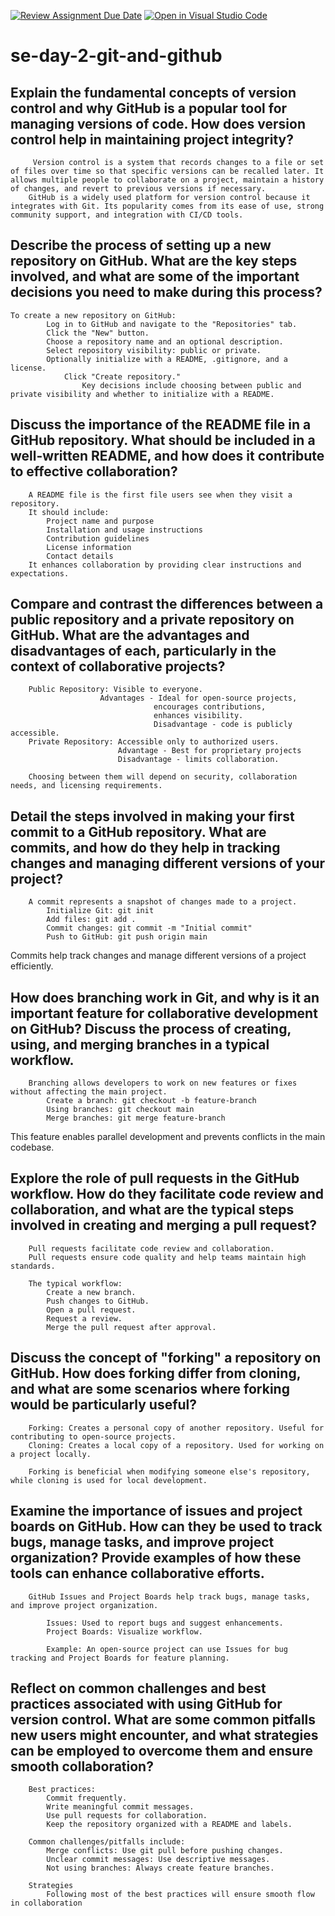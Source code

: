 [![Review Assignment Due Date](https://classroom.github.com/assets/deadline-readme-button-22041afd0340ce965d47ae6ef1cefeee28c7c493a6346c4f15d667ab976d596c.svg)](https://classroom.github.com/a/8wgCKhpZ)
[![Open in Visual Studio Code](https://classroom.github.com/assets/open-in-vscode-2e0aaae1b6195c2367325f4f02e2d04e9abb55f0b24a779b69b11b9e10269abc.svg)](https://classroom.github.com/online_ide?assignment_repo_id=18692942&assignment_repo_type=AssignmentRepo)
# se-day-2-git-and-github
## Explain the fundamental concepts of version control and why GitHub is a popular tool for managing versions of code. How does version control help in maintaining project integrity?
         Version control is a system that records changes to a file or set of files over time so that specific versions can be recalled later. It allows multiple people to collaborate on a project, maintain a history of changes, and revert to previous versions if necessary.
        GitHub is a widely used platform for version control because it integrates with Git. Its popularity comes from its ease of use, strong community support, and integration with CI/CD tools.

## Describe the process of setting up a new repository on GitHub. What are the key steps involved, and what are some of the important decisions you need to make during this process?
    To create a new repository on GitHub:
            Log in to GitHub and navigate to the "Repositories" tab.
            Click the "New" button.
            Choose a repository name and an optional description.
            Select repository visibility: public or private.
            Optionally initialize with a README, .gitignore, and a license.
                Click "Create repository."
                    Key decisions include choosing between public and private visibility and whether to initialize with a README.

## Discuss the importance of the README file in a GitHub repository. What should be included in a well-written README, and how does it contribute to effective collaboration?
        A README file is the first file users see when they visit a repository. 
        It should include:
            Project name and purpose
            Installation and usage instructions
            Contribution guidelines
            License information
            Contact details
        It enhances collaboration by providing clear instructions and expectations.

## Compare and contrast the differences between a public repository and a private repository on GitHub. What are the advantages and disadvantages of each, particularly in the context of collaborative projects?
        Public Repository: Visible to everyone. 
                        Advantages - Ideal for open-source projects, 
                                    encourages contributions, 
                                    enhances visibility. 
                                    Disadvantage - code is publicly accessible.
        Private Repository: Accessible only to authorized users. 
                            Advantage - Best for proprietary projects 
                            Disadvantage - limits collaboration.

        Choosing between them will depend on security, collaboration needs, and licensing requirements.

## Detail the steps involved in making your first commit to a GitHub repository. What are commits, and how do they help in tracking changes and managing different versions of your project?
        A commit represents a snapshot of changes made to a project.
            Initialize Git: git init
            Add files: git add .
            Commit changes: git commit -m "Initial commit"
            Push to GitHub: git push origin main

Commits help track changes and manage different versions of a project efficiently.

## How does branching work in Git, and why is it an important feature for collaborative development on GitHub? Discuss the process of creating, using, and merging branches in a typical workflow.
        Branching allows developers to work on new features or fixes without affecting the main project.
            Create a branch: git checkout -b feature-branch
            Using branches: git checkout main
            Merge branches: git merge feature-branch

This feature enables parallel development and prevents conflicts in the main codebase.

## Explore the role of pull requests in the GitHub workflow. How do they facilitate code review and collaboration, and what are the typical steps involved in creating and merging a pull request?
        Pull requests facilitate code review and collaboration. 
        Pull requests ensure code quality and help teams maintain high standards.

        The typical workflow:
            Create a new branch.
            Push changes to GitHub.
            Open a pull request.
            Request a review.
            Merge the pull request after approval.

## Discuss the concept of "forking" a repository on GitHub. How does forking differ from cloning, and what are some scenarios where forking would be particularly useful?
        Forking: Creates a personal copy of another repository. Useful for contributing to open-source projects.
        Cloning: Creates a local copy of a repository. Used for working on a project locally.

        Forking is beneficial when modifying someone else's repository, while cloning is used for local development.

## Examine the importance of issues and project boards on GitHub. How can they be used to track bugs, manage tasks, and improve project organization? Provide examples of how these tools can enhance collaborative efforts.
        GitHub Issues and Project Boards help track bugs, manage tasks, and improve project organization.

            Issues: Used to report bugs and suggest enhancements.
            Project Boards: Visualize workflow.

            Example: An open-source project can use Issues for bug tracking and Project Boards for feature planning.

## Reflect on common challenges and best practices associated with using GitHub for version control. What are some common pitfalls new users might encounter, and what strategies can be employed to overcome them and ensure smooth collaboration?
        Best practices:
            Commit frequently.
            Write meaningful commit messages.
            Use pull requests for collaboration.
            Keep the repository organized with a README and labels.

        Common challenges/pitfalls include:
            Merge conflicts: Use git pull before pushing changes.
            Unclear commit messages: Use descriptive messages.
            Not using branches: Always create feature branches.

        Strategies
            Following most of the best practices will ensure smooth flow in collaboration
